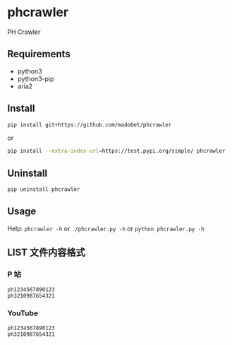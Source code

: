 # phcrawler

PH Crawler

## Requirements

- python3
- python3-pip
- aria2

## Install

```bash
pip install git+https://github.com/madobet/phcrawler
```
or
```bash
pip install --extra-index-url=https://test.pypi.org/simple/ phcrawler
```

## Uninstall

```bash
pip uninstall phcrawler
```

## Usage

Help: `phcrawler -h` or `./phcrawler.py -h` or `python phcrawler.py -h`

## LIST 文件内容格式

### P 站

```
ph1234567890123
ph3210987654321
```

### YouTube

```
ph1234567890123
ph3210987654321
```
